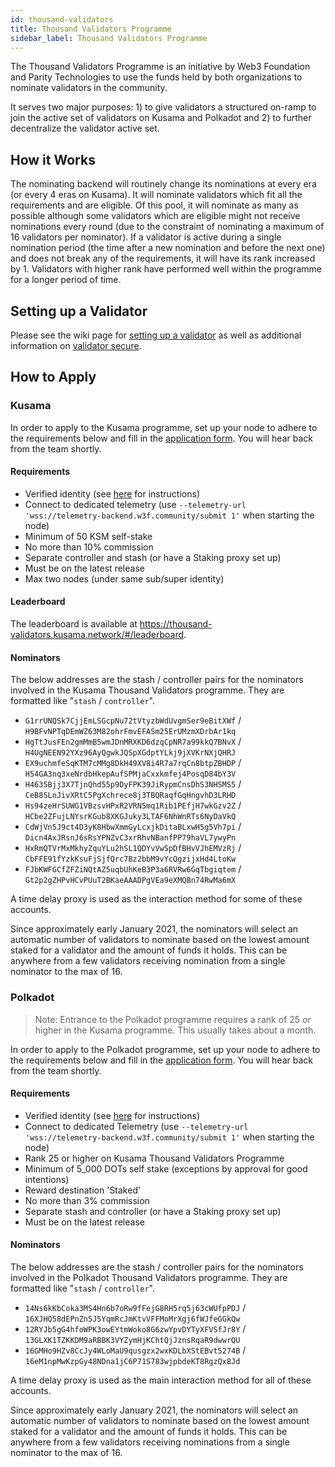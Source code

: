 ```yaml
---
id: thousand-validators
title: Thousand Validators Programme
sidebar_label: Thousand Validators Programme
---
```


The Thousand Validators Programme is an initiative by Web3 Foundation and Parity Technologies to use
the funds held by both organizations to nominate validators in the community.

It serves two major purposes: 1) to give validators a structured on-ramp to join the active set of
validators on Kusama and Polkadot and 2) to further decentralize the validator active set.

## How it Works

The nominating backend will routinely change its nominations at every era (or every 4 eras on
Kusama). It will nominate validators which fit all the requirements and are eligible. Of this pool,
it will nominate as many as possible although some validators which are eligible might not receive
nominations every round (due to the constraint of nominating a maximum of 16 validators per
nominator). If a validator is active during a single nomination period (the time after a new
nomination and before the next one) and does not break any of the requirements, it will have its
rank increased by 1. Validators with higher rank have performed well within the programme for a
longer period of time.

## Setting up a Validator

Please see the wiki page for [setting up a validator](maintain-guides-how-to-validate-polkadot.md)
as well as additional information on [validator secure](maintain-guides-secure-validator.md).

## How to Apply

### Kusama

In order to apply to the Kusama programme, set up your node to adhere to the requirements below and
fill in the [application form][kusama 1kv form]. You will hear back from the team shortly.

#### Requirements

- Verified identity (see [here][identity instructions] for instructions)
- Connect to dedicated telemetry (use
  `--telemetry-url 'wss://telemetry-backend.w3f.community/submit 1'` when starting the node)
- Minimum of 50 KSM self-stake
- No more than 10% commission
- Separate controller and stash (or have a Staking proxy set up)
- Must be on the latest release
- Max two nodes (under same sub/super identity)

#### Leaderboard

The leaderboard is available at https://thousand-validators.kusama.network/#/leaderboard.

#### Nominators

The below addresses are the stash / controller pairs for the nominators involved in the Kusama
Thousand Validators programme. They are formatted like "`stash` / `controller`".

- `G1rrUNQSk7CjjEmLSGcpNu72tVtyzbWdUvgmSer9eBitXWf` /
  `H9BFvNPTqDEmWZ63M82ohrFmvEFASm25ErUMzmXDrbAr1kq`
- `HgTtJusFEn2gmMmB5wmJDnMRXKD6dzqCpNR7a99kkQ7BNvX` /
  `H4UgNEEN92YXz96AyQgwkJQSpXGdptYLkj9jXVKrNXjQHRJ`
- `EX9uchmfeSqKTM7cMMg8DkH49XV8i4R7a7rqCn8btpZBHDP` /
  `H54GA3nq3xeNrdbHkepAufSPMjaCxxkmfej4PosqD84bY3V`
- `H4635Bjj3X7TjnQhd55p9DyFPK39JiRypmCnsDhS3NHSMS5` /
  `CeB8SLnJivXRtC5PgXchrece8j3TBQRaqfGqHngvhD3LRHD`
- `Hs94zeHrSUWG1VBzsvHPxR2VRN5mq1Rib1PEfjH7wkGzv2Z` /
  `HCbe2ZFujLNYsrKGub8XKGJuky3LTAF6NhWnRTs6NyDaVkQ`
- `CdWjVn5J9ct4D3yK8HbwXmmGyLcxjkDitaBLxwH5g5Vh7pi` /
  `Dicn4AxJRsnJ6sRsYPNZvC3xrRhvNBanfPP79haVL7ywyPn`
- `HxRmQTVrMxMkhyZquYLu2hSL1QDYvVwSpDfBHvVJhEMVzRj` /
  `CbFFE91fYzkKsuFjSjfQrc7Bz2bbM9vYcQgzijxHd4LtoKw`
- `FJbKWFGCfZFZiNQtAZ5uqbUhKeB3P3a6RVRw6GqTbgiqtem` /
  `Gt2p2gZHPvHCvPUuT2BKaeAAADPgVEa9eXMQBn74RwMa6mX`

A time delay proxy is used as the interaction method for some of these accounts.

Since approximately early January 2021, the nominators will select an automatic number of validators
to nominate based on the lowest amount staked for a validator and the amount of funds it holds. This
can be anywhere from a few validators receiving nomination from a single nominator to the max of 16.

### Polkadot

> Note: Entrance to the Polkadot programme requires a rank of 25 or higher in the Kusama programme.
> This usually takes about a month.

In order to apply to the Polkadot programme, set up your node to adhere to the requirements below
and fill in the [application form][polkadot 1kv form]. You will hear back from the team shortly.

#### Requirements

- Verified identity (see [here][identity instructions] for instructions)
- Connect to dedicated Telemetry (use
  `--telemetry-url 'wss://telemetry-backend.w3f.community/submit 1'` when starting the node)
- Rank 25 or higher on Kusama Thousand Validators Programme
- Minimum of 5_000 DOTs self stake (exceptions by approval for good intentions)
- Reward destination 'Staked'
- No more than 3% commission
- Separate stash and controller (or have a Staking proxy set up)
- Must be on the latest release

#### Nominators

The below addresses are the stash / controller pairs for the nominators involved in the Polkadot
Thousand Validators programme. They are formatted like "`stash` / `controller`".

- `14Ns6kKbCoka3MS4Hn6b7oRw9fFejG8RH5rq5j63cWUfpPDJ` /
  `16XJHQ58dEPnZn5J5YqmRcJmKtvVFFMoMrXgj6fWJfeGGkQw`
- `12RYJb5gG4hfoWPK3owEYtmWoko8G6zwYpvDYTyXFVSfJr8Y` /
  `13GLXK1TZKKDM9aRBBK3VYZymHjKChtQjJznsRqaR9dwwrQU`
- `16GMHo9HZv8CcJy4WLoMaU9qusgzx2wxKDLbXStEBvt5274B` /
  `16eM1npMwKzpGy48NDna1jC6P71S783wjpbdeKT8RgzQx8Jd`

A time delay proxy is used as the main interaction method for all of these accounts.

Since approximately early January 2021, the nominators will select an automatic number of validators
to nominate based on the lowest amount staked for a validator and the amount of funds it holds. This
can be anywhere from a few validators receiving nominations from a single nominator to the max
of 16.

[kusama 1kv form]: https://forms.gle/xqYLoceTwg1qvc9i6
[polkadot 1kv form]:
  https://docs.google.com/forms/d/e/1FAIpQLSdS-alI-J2wgIRCQVjQC7ZbFiTnf36hYBdmO-1ARMjKbC7H9w/viewform
[identity instructions]: https://guide.kusama.network/docs/mirror-learn-identity#setting-an-identity
